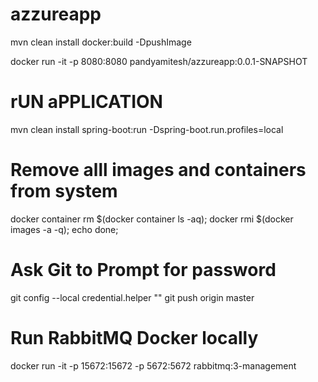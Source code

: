 # azzureapp

mvn clean install docker:build -DpushImage

docker run -it -p 8080:8080 pandyamitesh/azzureapp:0.0.1-SNAPSHOT

# rUN aPPLICATION 
mvn clean install spring-boot:run -Dspring-boot.run.profiles=local

# Remove alll images and containers from system 
docker container rm $(docker container ls -aq);
docker rmi $(docker images -a -q);
echo  done;


# Ask Git to Prompt for password

git config --local credential.helper ""
git push origin master

# Run RabbitMQ Docker locally
docker run -it  -p 15672:15672 -p 5672:5672 rabbitmq:3-management